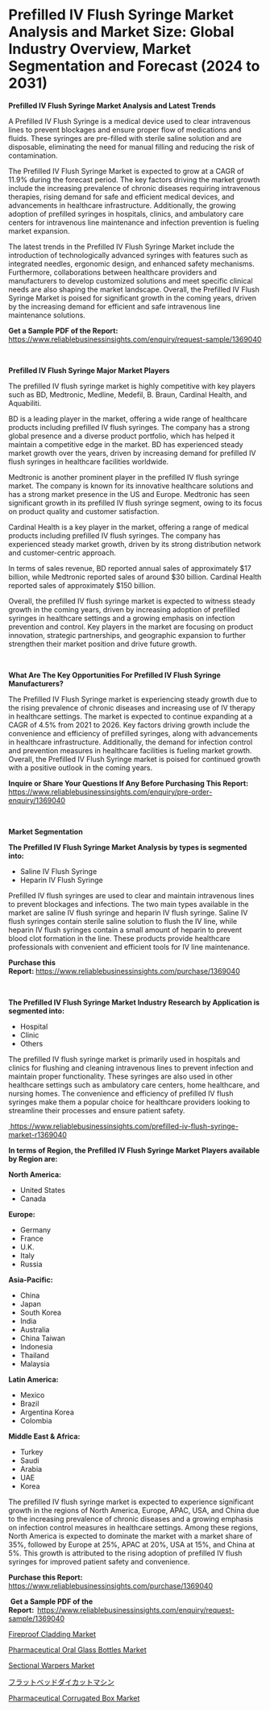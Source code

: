 <p><h1>Prefilled IV Flush Syringe Market Analysis and Market Size: Global Industry Overview, Market Segmentation and Forecast (2024 to 2031)</h1></p><p><strong>Prefilled IV Flush Syringe Market Analysis and Latest Trends</strong></p>
<p><p>A Prefilled IV Flush Syringe is a medical device used to clear intravenous lines to prevent blockages and ensure proper flow of medications and fluids. These syringes are pre-filled with sterile saline solution and are disposable, eliminating the need for manual filling and reducing the risk of contamination.</p><p>The Prefilled IV Flush Syringe Market is expected to grow at a CAGR of 11.9% during the forecast period. The key factors driving the market growth include the increasing prevalence of chronic diseases requiring intravenous therapies, rising demand for safe and efficient medical devices, and advancements in healthcare infrastructure. Additionally, the growing adoption of prefilled syringes in hospitals, clinics, and ambulatory care centers for intravenous line maintenance and infection prevention is fueling market expansion.</p><p>The latest trends in the Prefilled IV Flush Syringe Market include the introduction of technologically advanced syringes with features such as integrated needles, ergonomic design, and enhanced safety mechanisms. Furthermore, collaborations between healthcare providers and manufacturers to develop customized solutions and meet specific clinical needs are also shaping the market landscape. Overall, the Prefilled IV Flush Syringe Market is poised for significant growth in the coming years, driven by the increasing demand for efficient and safe intravenous line maintenance solutions.</p></p>
<p><strong>Get a Sample PDF of the Report:&nbsp;</strong> <a href="https://www.reliablebusinessinsights.com/enquiry/request-sample/1369040">https://www.reliablebusinessinsights.com/enquiry/request-sample/1369040</a></p>
<p>&nbsp;</p>
<p><strong>Prefilled IV Flush Syringe Major Market Players</strong></p>
<p><p>The prefilled IV flush syringe market is highly competitive with key players such as BD, Medtronic, Medline, Medefil, B. Braun, Cardinal Health, and Aquabiliti. </p><p>BD is a leading player in the market, offering a wide range of healthcare products including prefilled IV flush syringes. The company has a strong global presence and a diverse product portfolio, which has helped it maintain a competitive edge in the market. BD has experienced steady market growth over the years, driven by increasing demand for prefilled IV flush syringes in healthcare facilities worldwide. </p><p>Medtronic is another prominent player in the prefilled IV flush syringe market. The company is known for its innovative healthcare solutions and has a strong market presence in the US and Europe. Medtronic has seen significant growth in its prefilled IV flush syringe segment, owing to its focus on product quality and customer satisfaction. </p><p>Cardinal Health is a key player in the market, offering a range of medical products including prefilled IV flush syringes. The company has experienced steady market growth, driven by its strong distribution network and customer-centric approach. </p><p>In terms of sales revenue, BD reported annual sales of approximately $17 billion, while Medtronic reported sales of around $30 billion. Cardinal Health reported sales of approximately $150 billion.</p><p>Overall, the prefilled IV flush syringe market is expected to witness steady growth in the coming years, driven by increasing adoption of prefilled syringes in healthcare settings and a growing emphasis on infection prevention and control. Key players in the market are focusing on product innovation, strategic partnerships, and geographic expansion to further strengthen their market position and drive future growth.</p></p>
<p>&nbsp;</p>
<p><strong>What Are The Key Opportunities For Prefilled IV Flush Syringe Manufacturers?</strong></p>
<p><p>The Prefilled IV Flush Syringe market is experiencing steady growth due to the rising prevalence of chronic diseases and increasing use of IV therapy in healthcare settings. The market is expected to continue expanding at a CAGR of 4.5% from 2021 to 2026. Key factors driving growth include the convenience and efficiency of prefilled syringes, along with advancements in healthcare infrastructure. Additionally, the demand for infection control and prevention measures in healthcare facilities is fueling market growth. Overall, the Prefilled IV Flush Syringe market is poised for continued growth with a positive outlook in the coming years.</p></p>
<p><strong>Inquire or Share Your Questions If Any Before Purchasing This Report:</strong> <a href="https://www.reliablebusinessinsights.com/enquiry/pre-order-enquiry/1369040">https://www.reliablebusinessinsights.com/enquiry/pre-order-enquiry/1369040</a></p>
<p>&nbsp;</p>
<p><strong>Market Segmentation</strong></p>
<p><strong>The Prefilled IV Flush Syringe Market Analysis by types is segmented into:</strong></p>
<p><ul><li>Saline IV Flush Syringe</li><li>Heparin IV Flush Syringe</li></ul></p>
<p><p>Prefilled IV flush syringes are used to clear and maintain intravenous lines to prevent blockages and infections. The two main types available in the market are saline IV flush syringe and heparin IV flush syringe. Saline IV flush syringes contain sterile saline solution to flush the IV line, while heparin IV flush syringes contain a small amount of heparin to prevent blood clot formation in the line. These products provide healthcare professionals with convenient and efficient tools for IV line maintenance.</p></p>
<p><strong>Purchase this Report:&nbsp;</strong><a href="https://www.reliablebusinessinsights.com/purchase/1369040">https://www.reliablebusinessinsights.com/purchase/1369040</a></p>
<p>&nbsp;</p>
<p><strong>The Prefilled IV Flush Syringe Market Industry Research by Application is segmented into:</strong></p>
<p><ul><li>Hospital</li><li>Clinic</li><li>Others</li></ul></p>
<p><p>The prefilled IV flush syringe market is primarily used in hospitals and clinics for flushing and cleaning intravenous lines to prevent infection and maintain proper functionality. These syringes are also used in other healthcare settings such as ambulatory care centers, home healthcare, and nursing homes. The convenience and efficiency of prefilled IV flush syringes make them a popular choice for healthcare providers looking to streamline their processes and ensure patient safety.</p></p>
<p><a href="https://www.reliablebusinessinsights.com/prefilled-iv-flush-syringe-market-r1369040">&nbsp;https://www.reliablebusinessinsights.com/prefilled-iv-flush-syringe-market-r1369040</a></p>
<p><strong>In terms of Region, the Prefilled IV Flush Syringe Market Players available by Region are:</strong></p>
<p>
    <p> <strong> North America: </strong>
        <ul>
            <li>United States</li>
            <li>Canada</li>
        </ul>
        </p> 
    <p> <strong> Europe: </strong>
        <ul>
            <li>Germany</li>
            <li>France</li>
            <li>U.K.</li>
            <li>Italy</li>
            <li>Russia</li>
        </ul>
        </p> 
    <p> <strong> Asia-Pacific: </strong>
        <ul>
            <li>China</li>
            <li>Japan</li>
            <li>South Korea</li>
            <li>India</li>
            <li>Australia</li>
            <li>China Taiwan</li>
            <li>Indonesia</li>
            <li>Thailand</li>
            <li>Malaysia</li>
        </ul>
        </p> 
    <p> <strong> Latin America: </strong>
        <ul>
            <li>Mexico</li>
            <li>Brazil</li>
            <li>Argentina Korea</li>
            <li>Colombia</li>
        </ul>
        </p> 
    <p> <strong> Middle East & Africa: </strong>
        <ul>
            <li>Turkey</li>
            <li>Saudi</li>
            <li>Arabia</li>
            <li>UAE</li>
            <li>Korea</li>
        </ul>
    </p>
    </p>
<p><p>The prefilled IV flush syringe market is expected to experience significant growth in the regions of North America, Europe, APAC, USA, and China due to the increasing prevalence of chronic diseases and a growing emphasis on infection control measures in healthcare settings. Among these regions, North America is expected to dominate the market with a market share of 35%, followed by Europe at 25%, APAC at 20%, USA at 15%, and China at 5%. This growth is attributed to the rising adoption of prefilled IV flush syringes for improved patient safety and convenience.</p></p>
<p><strong>Purchase this Report: </strong><a href="https://www.reliablebusinessinsights.com/purchase/1369040">https://www.reliablebusinessinsights.com/purchase/1369040</a></p>
<p>&nbsp;<strong>Get a Sample PDF of the Report:&nbsp;&nbsp;</strong><a href="https://www.reliablebusinessinsights.com/enquiry/request-sample/1369040">https://www.reliablebusinessinsights.com/enquiry/request-sample/1369040</a></p>
<p><strong></strong></p>
<p><p><a href="https://www.linkedin.com/pulse/insights-fireproof-cladding-market-players-size-geographical-j0rcc?trackingId=23yIj9a1xJX51q%2BIbKV6RA%3D%3D">Fireproof Cladding Market</a></p><p><a href="https://github.com/mooaaztarek/Market-Research-Report-List-1/blob/main/pharmaceutical-oral-glass-bottles-market.md">Pharmaceutical Oral Glass Bottles Market</a></p><p><a href="https://issuu.com/reportprime-2/docs/sectional-warpers-market-size-2030.pptx">Sectional Warpers Market</a></p><p><a href="https://medium.com/@nayelibosco2023/%E3%83%95%E3%83%A9%E3%83%83%E3%83%88%E3%83%99%E3%83%83%E3%83%89%E3%83%80%E3%82%A4%E3%82%AB%E3%83%83%E3%83%88%E6%A9%9F%E3%81%AE%E5%B8%82%E5%A0%B4%E5%B1%95%E6%9C%9B-%E6%A5%AD%E7%95%8C%E6%A6%82%E8%A6%81%E3%81%A8%E4%BA%88%E6%B8%AC-2024%E5%B9%B4%E3%81%8B%E3%82%892031%E5%B9%B4-eb039f051376">フラットベッドダイカットマシン</a></p><p><a href="https://github.com/zmnbyevx75/Market-Research-Report-List-1/blob/main/pharmaceutical-corrugated-box-market.md">Pharmaceutical Corrugated Box Market</a></p></p>